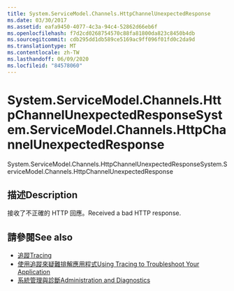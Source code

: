 ```yaml
---
title: System.ServiceModel.Channels.HttpChannelUnexpectedResponse
ms.date: 03/30/2017
ms.assetid: eafa9450-4077-4c3a-94c4-52862d66eb6f
ms.openlocfilehash: f7d2cd0268754570c88fa81800da823c8450b4db
ms.sourcegitcommit: cdb295dd1db589ce5169ac9ff096f01fd0c2da9d
ms.translationtype: MT
ms.contentlocale: zh-TW
ms.lasthandoff: 06/09/2020
ms.locfileid: "84578060"
---
```

# <a name="systemservicemodelchannelshttpchannelunexpectedresponse"></a><span data-ttu-id="192b9-102">System.ServiceModel.Channels.HttpChannelUnexpectedResponse</span><span class="sxs-lookup"><span data-stu-id="192b9-102">System.ServiceModel.Channels.HttpChannelUnexpectedResponse</span></span>
<span data-ttu-id="192b9-103">System.ServiceModel.Channels.HttpChannelUnexpectedResponse</span><span class="sxs-lookup"><span data-stu-id="192b9-103">System.ServiceModel.Channels.HttpChannelUnexpectedResponse</span></span>  
  
## <a name="description"></a><span data-ttu-id="192b9-104">描述</span><span class="sxs-lookup"><span data-stu-id="192b9-104">Description</span></span>  
 <span data-ttu-id="192b9-105">接收了不正確的 HTTP 回應。</span><span class="sxs-lookup"><span data-stu-id="192b9-105">Received a bad HTTP response.</span></span>  
  
## <a name="see-also"></a><span data-ttu-id="192b9-106">請參閱</span><span class="sxs-lookup"><span data-stu-id="192b9-106">See also</span></span>

- [<span data-ttu-id="192b9-107">追蹤</span><span class="sxs-lookup"><span data-stu-id="192b9-107">Tracing</span></span>](index.md)
- [<span data-ttu-id="192b9-108">使用追蹤來疑難排解應用程式</span><span class="sxs-lookup"><span data-stu-id="192b9-108">Using Tracing to Troubleshoot Your Application</span></span>](using-tracing-to-troubleshoot-your-application.md)
- [<span data-ttu-id="192b9-109">系統管理與診斷</span><span class="sxs-lookup"><span data-stu-id="192b9-109">Administration and Diagnostics</span></span>](../index.md)

